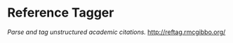 Reference Tagger
================
*Parse and tag unstructured academic citations.* http://reftag.rmcgibbo.org/

